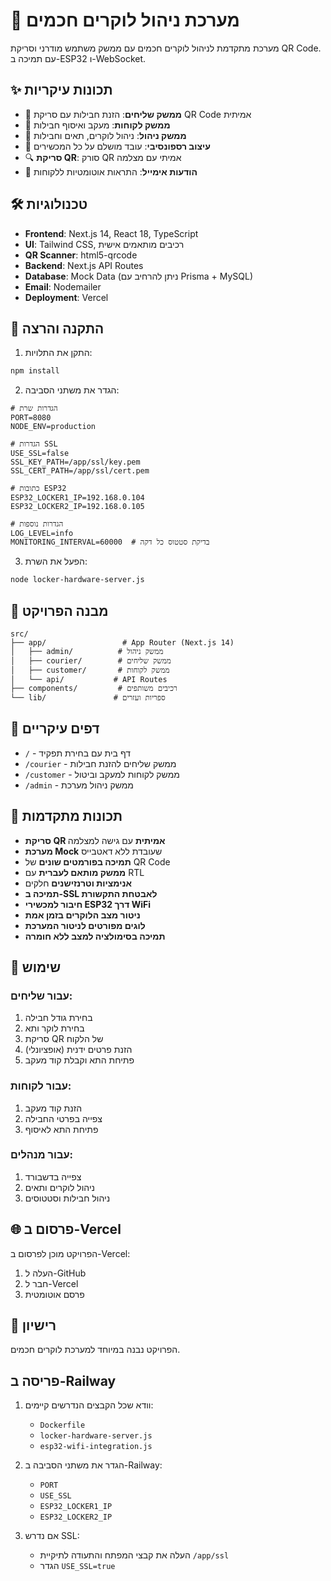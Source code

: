 # 🔐 מערכת ניהול לוקרים חכמים

מערכת מתקדמת לניהול לוקרים חכמים עם ממשק משתמש מודרני וסריקת QR Code. עם תמיכה ב-ESP32 ו-WebSocket.

## ✨ תכונות עיקריות

- 🚚 **ממשק שליחים**: הזנת חבילות עם סריקת QR Code אמיתית
- 👤 **ממשק לקוחות**: מעקב ואיסוף חבילות
- 🔧 **ממשק ניהול**: ניהול לוקרים, תאים וחבילות
- 📱 **עיצוב רספונסיבי**: עובד מושלם על כל המכשירים
- 🔍 **סריקת QR**: סורק QR אמיתי עם מצלמה
- 📧 **הודעות אימייל**: התראות אוטומטיות ללקוחות

## 🛠️ טכנולוגיות

- **Frontend**: Next.js 14, React 18, TypeScript
- **UI**: Tailwind CSS, רכיבים מותאמים אישית
- **QR Scanner**: html5-qrcode
- **Backend**: Next.js API Routes
- **Database**: Mock Data (ניתן להרחיב עם Prisma + MySQL)
- **Email**: Nodemailer
- **Deployment**: Vercel

## 🚀 התקנה והרצה

1. התקן את התלויות:
```bash
npm install
```

2. הגדר את משתני הסביבה:
```env
# הגדרות שרת
PORT=8080
NODE_ENV=production

# הגדרות SSL
USE_SSL=false
SSL_KEY_PATH=/app/ssl/key.pem
SSL_CERT_PATH=/app/ssl/cert.pem

# כתובות ESP32
ESP32_LOCKER1_IP=192.168.0.104
ESP32_LOCKER2_IP=192.168.0.105

# הגדרות נוספות
LOG_LEVEL=info
MONITORING_INTERVAL=60000  # בדיקת סטטוס כל דקה
```

3. הפעל את השרת:
```bash
node locker-hardware-server.js
```

## 📁 מבנה הפרויקט

```
src/
├── app/                 # App Router (Next.js 14)
│   ├── admin/          # ממשק ניהול
│   ├── courier/        # ממשק שליחים
│   ├── customer/       # ממשק לקוחות
│   └── api/           # API Routes
├── components/         # רכיבים משותפים
└── lib/               # ספריות ועזרים
```

## 🎯 דפים עיקריים

- `/` - דף בית עם בחירת תפקיד
- `/courier` - ממשק שליחים להזנת חבילות
- `/customer` - ממשק לקוחות למעקב וביטול
- `/admin` - ממשק ניהול מערכת

## 🔧 תכונות מתקדמות

- **סריקת QR אמיתית** עם גישה למצלמה
- **מערכת Mock** שעובדת ללא דאטבייס
- **תמיכה בפורמטים שונים** של QR Code
- **ממשק מותאם לעברית** עם RTL
- **אנימציות וטרנזישנים** חלקים
- **תמיכה ב-SSL לאבטחת התקשורת**
- **חיבור למכשירי ESP32 דרך WiFi**
- **ניטור מצב הלוקרים בזמן אמת**
- **לוגים מפורטים לניטור המערכת**
- **תמיכה בסימולציה למצב ללא חומרה**

## 📱 שימוש

### עבור שליחים:
1. בחירת גודל חבילה
2. בחירת לוקר ותא
3. סריקת QR של הלקוח
4. הזנת פרטים ידנית (אופציונלי)
5. פתיחת התא וקבלת קוד מעקב

### עבור לקוחות:
1. הזנת קוד מעקב
2. צפייה בפרטי החבילה
3. פתיחת התא לאיסוף

### עבור מנהלים:
1. צפייה בדשבורד
2. ניהול לוקרים ותאים
3. ניהול חבילות וסטטוסים

## 🌐 פרסום ב-Vercel

הפרויקט מוכן לפרסום ב-Vercel:

1. העלה ל-GitHub
2. חבר ל-Vercel
3. פרסם אוטומטית

## 📄 רישיון

הפרויקט נבנה במיוחד למערכת לוקרים חכמים. 

## פריסה ב-Railway

1. וודא שכל הקבצים הנדרשים קיימים:
   - `Dockerfile`
   - `locker-hardware-server.js`
   - `esp32-wifi-integration.js`

2. הגדר את משתני הסביבה ב-Railway:
   - `PORT`
   - `USE_SSL`
   - `ESP32_LOCKER1_IP`
   - `ESP32_LOCKER2_IP`

3. אם נדרש SSL:
   - העלה את קבצי המפתח והתעודה לתיקיית `/app/ssl`
   - הגדר `USE_SSL=true` 